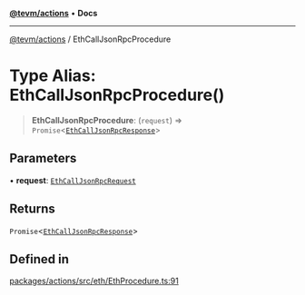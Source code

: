 [**@tevm/actions**](../README.md) • **Docs**

***

[@tevm/actions](../globals.md) / EthCallJsonRpcProcedure

# Type Alias: EthCallJsonRpcProcedure()

> **EthCallJsonRpcProcedure**: (`request`) => `Promise`\<[`EthCallJsonRpcResponse`](EthCallJsonRpcResponse.md)\>

## Parameters

• **request**: [`EthCallJsonRpcRequest`](EthCallJsonRpcRequest.md)

## Returns

`Promise`\<[`EthCallJsonRpcResponse`](EthCallJsonRpcResponse.md)\>

## Defined in

[packages/actions/src/eth/EthProcedure.ts:91](https://github.com/evmts/tevm-monorepo/blob/main/packages/actions/src/eth/EthProcedure.ts#L91)
